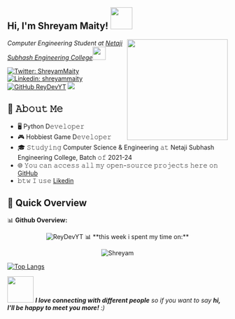 <h2> Hi, I'm Shreyam Maity! <img src="https://media.giphy.com/media/mGcNjsfWAjY5AEZNw6/giphy.gif" width="50"></h2>
<img align='right' src="https://media.giphy.com/media/M9gbBd9nbDrOTu1Mqx/giphy.gif" width="230">
<p><em>Computer Engineering Student at <a href="http://www.unb.br">Netaji Subhash Engineering College</a><img src="https://media.giphy.com/media/fYSnHlufseco8Fh93Z/giphy.gif" width="30"></br>
</em></p>


[![Twitter: ShreyamMaity](https://img.shields.io/twitter/follow/ShreyamMaity?style=social)](https://twitter.com/ShreyamMaity)
[![Linkedin: shreyammaity](https://img.shields.io/badge/-shreyammaity-blue?style=flat-square&logo=Linkedin&logoColor=white&link=https://www.linkedin.com/in/shreyammaity/)](https://www.linkedin.com/in/shreyammaity/)
[![GitHub ReyDevYT](https://img.shields.io/github/followers/ReyDevYT?label=follow&style=social)](https://github.com/ReyDevYT)
![](https://visitor-badge.glitch.me/badge?page_id=ReyDevYT.ReyDevYT)

## :book: 𝙰𝚋𝚘𝚞𝚝 𝙼𝚎
- 🖥 Python D𝚎𝚟𝚎𝚕𝚘𝚙𝚎𝚛
- 🎮 Hobbiest Game D𝚎𝚟𝚎𝚕𝚘𝚙𝚎𝚛
- 🎓 𝚂𝚝𝚞𝚍𝚢𝚒𝚗𝚐 Computer Science & Engineering 𝚊𝚝 Netaji Subhash Engineering College, Batch 𝚘𝚏 2021-24
- 🌐 𝚈𝚘𝚞 𝚌𝚊𝚗 𝚊𝚌𝚌𝚎𝚜𝚜 𝚊𝚕𝚕 𝚖𝚢 𝚘𝚙𝚎𝚗-𝚜𝚘𝚞𝚛𝚌𝚎 𝚙𝚛𝚘𝚓𝚎𝚌𝚝𝚜 𝚑𝚎𝚛𝚎 𝚘𝚗 [GitHub](https://github.com/ReyDevYT)
- 𝚋𝚝𝚠 𝙸 𝚞𝚜𝚎 [Likedin](https://www.linkedin.com/in/shreyammaity/)


## 🔔 Quick Overview
📊 **Github Overview:** 
<p align="center"> <img src="https://github-readme-stats.vercel.app/api?username=ReyDevYT&show_icons=true&theme=gotham" alt="ReyDevYT" />
📊 **this week i spent my time on:**
 <p align="center"> <img src="https://github-readme-stats.vercel.app/api/wakatime?username=Shreyam&show_icons=true&theme=gotham" alt="Shreyam" />

[![Top Langs](https://github-readme-stats.vercel.app/api/top-langs/?username=ReyDevYT&theme=radical&show_icons=true)](https://github.com/ReyDevYT)
 
 <img src="https://media.giphy.com/media/LnQjpWaON8nhr21vNW/giphy.gif" width="60"> <em><b>I love connecting with different people</b> so if you want to say <b>hi, I'll be happy to meet you more!</b> :)</em>

<!--- TO USE it side by side
<a href="https://github.com/ReyDevYT">
  <img align="center" src="https://github-readme-stats.vercel.app/api?username=ReyDevYT&show_icons=true&theme=radical)" />
</a>
<a href="https://github.com/ReyDevYT">
  <img align="center" src="https://github-readme-stats.vercel.app/api/top-langs/?username=ReyDevYT&theme=radical&show_icons=true" />
</a>'
--->
<!---
## 🔔 𝙼𝚢 𝙻𝚊𝚝𝚎𝚜𝚝 𝙶𝚒𝚝𝙷𝚞𝚋 𝙼𝚎𝚝𝚛𝚒𝚌𝚜
![Metrics](https://metrics.lecoq.io/ReyDevYT?template=classic&base.header=0&gists=1&lines=1&config.timezone=America%2FToronto)
--->
<!---
ReyDevYT/ReyDevYT is a ✨ special ✨ repository because its `README.md` (this file) appears on your GitHub profile.
You can click the Preview link to take a look at your changes.
--->
